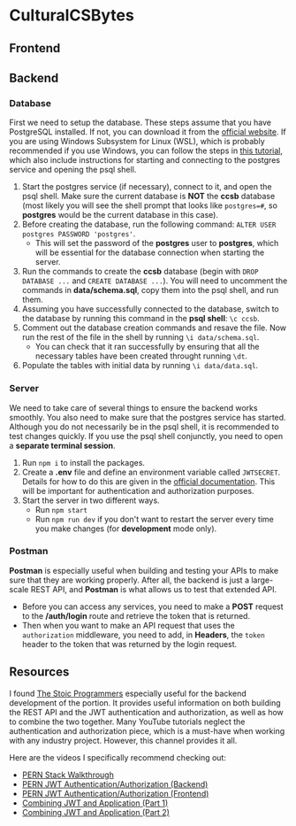 # CulturalCSBytes

## Frontend

## Backend

### Database
First we need to setup the database. These steps assume that you have PostgreSQL installed. If not, you can download it from the [official website](https://www.postgresql.org/download/). If you are using Windows Subsystem for Linux (WSL), which is probably recommended if you use Windows, you can follow the steps in [this tutorial](https://learn.microsoft.com/en-us/windows/wsl/tutorials/wsl-database), which also include instructions for starting and connecting to the postgres service and opening the psql shell.
1. Start the postgres service (if necessary), connect to it, and open the psql shell. Make sure the current database is **NOT** the **ccsb** database (most likely you will see the shell prompt that looks like `postgres=#`, so **postgres** would be the current database in this case).
2. Before creating the database, run the following command: `ALTER USER postgres PASSWORD 'postgres'`.
    - This will set the password of the **postgres** user to **postgres**, which will be essential for the database connection when starting the server.
2. Run the commands to create the **ccsb** database (begin with `DROP DATABASE ...` and `CREATE DATABASE ...`). You will need to uncomment the commands in **data/schema.sql**, copy them into the psql shell, and run them.
3. Assuming you have successfully connected to the database, switch to the database by running this command in the **psql shell**: `\c ccsb`.
4. Comment out the database creation commands and resave the file. Now run the rest of the file in the shell by running `\i data/schema.sql`.
    - You can check that it ran successfully by ensuring that all the necessary tables have been created throught running `\dt`.
5. Populate the tables with initial data by running `\i data/data.sql`.

### Server
We need to take care of several things to ensure the backend works smoothly. You also need to make sure that the postgres service has started. Although you do not necessarily be in the psql shell, it is recommended to test changes quickly. If you use the psql shell conjunctly, you need to open a **separate terminal session**.
1. Run `npm i` to install the packages.
2. Create a **.env** file and define an environment variable called `JWTSECRET`. Details for how to do this are given in the [official documentation](https://www.npmjs.com/package/dotenv). This will be important for authentication and authorization purposes.
2. Start the server in two different ways.
    - Run `npm start`
    - Run `npm run dev` if you don't want to restart the server every time you make changes (for **development** mode only).

### Postman
**Postman** is especially useful when building and testing your APIs to make sure that they are working properly. After all, the backend is just a large-scale REST API, and **Postman** is what allows us to test that extended API.
- Before you can access any services, you need to make a **POST** request to the **/auth/login** route and retrieve the token that is returned.
- Then when you want to make an API request that uses the `authorization` middleware, you need to add, in **Headers**, the `token` header to the token that was returned by the login request.

## Resources
I found [The Stoic Programmers](https://www.youtube.com/@TheStoicProgrammers) especially useful for the backend development of the portion. It provides useful information on both building the REST API and the JWT authentication and authorization, as well as how to combine the two together. Many YouTube tutorials neglect the authentication and authorization piece, which is a must-have when working with any industry project. However, this channel provides it all.

Here are the videos I specifically recommend checking out:
- [PERN Stack Walkthrough](https://www.youtube.com/watch?v=ldYcgPKEZC8)
- [PERN JWT Authentication/Authorization (Backend)](https://www.youtube.com/watch?v=7UQBMb8ZpuE)
- [PERN JWT Authentication/Authorization (Frontend)](https://www.youtube.com/watch?v=cjqfF5hyZFg)
- [Combining JWT and Application (Part 1)](https://www.youtube.com/watch?v=l3njf_tU8us)
- [Combining JWT and Application (Part 2)](https://www.youtube.com/watch?v=25kouonvUbg)


